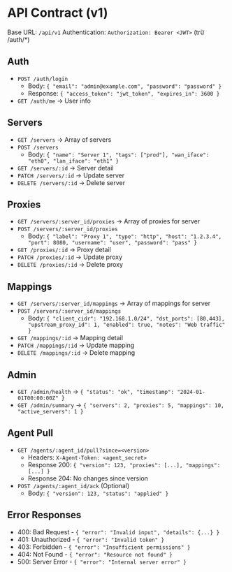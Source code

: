 # API Contract (v1)

Base URL: `/api/v1`
Authentication: `Authorization: Bearer <JWT>` (trừ /auth/*)

## Auth
- `POST /auth/login` 
  - Body: `{ "email": "admin@example.com", "password": "password" }`
  - Response: `{ "access_token": "jwt_token", "expires_in": 3600 }`
- `GET /auth/me` → User info

## Servers
- `GET /servers` → Array of servers
- `POST /servers` 
  - Body: `{ "name": "Server 1", "tags": ["prod"], "wan_iface": "eth0", "lan_iface": "eth1" }`
- `GET /servers/:id` → Server detail
- `PATCH /servers/:id` → Update server
- `DELETE /servers/:id` → Delete server

## Proxies
- `GET /servers/:server_id/proxies` → Array of proxies for server
- `POST /servers/:server_id/proxies`
  - Body: `{ "label": "Proxy 1", "type": "http", "host": "1.2.3.4", "port": 8080, "username": "user", "password": "pass" }`
- `GET /proxies/:id` → Proxy detail
- `PATCH /proxies/:id` → Update proxy
- `DELETE /proxies/:id` → Delete proxy

## Mappings
- `GET /servers/:server_id/mappings` → Array of mappings for server
- `POST /servers/:server_id/mappings`
  - Body: `{ "client_cidr": "192.168.1.0/24", "dst_ports": [80,443], "upstream_proxy_id": 1, "enabled": true, "notes": "Web traffic" }`
- `GET /mappings/:id` → Mapping detail
- `PATCH /mappings/:id` → Update mapping
- `DELETE /mappings/:id` → Delete mapping

## Admin
- `GET /admin/health` → `{ "status": "ok", "timestamp": "2024-01-01T00:00:00Z" }`
- `GET /admin/summary` → `{ "servers": 2, "proxies": 5, "mappings": 10, "active_servers": 1 }`

## Agent Pull
- `GET /agents/:agent_id/pull?since=<version>`
  - Headers: `X-Agent-Token: <agent_secret>`
  - Response 200: `{ "version": 123, "proxies": [...], "mappings": [...] }`
  - Response 204: No changes since version
- `POST /agents/:agent_id/ack` (Optional)
  - Body: `{ "version": 123, "status": "applied" }`

## Error Responses
- 400: Bad Request - `{ "error": "Invalid input", "details": {...} }`
- 401: Unauthorized - `{ "error": "Invalid token" }`
- 403: Forbidden - `{ "error": "Insufficient permissions" }`
- 404: Not Found - `{ "error": "Resource not found" }`
- 500: Server Error - `{ "error": "Internal server error" }`
